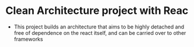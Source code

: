 # Clean Architecture project with Reac

- This project builds an architecture that aims to be highly detached and free of dependence on the react itself, and can be carried over to other frameworks